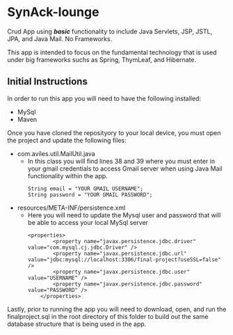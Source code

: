 # SynAck-lounge
Crud App using **_basic_** functionality to include Java Servlets, JSP, JSTL, JPA, and Java Mail. No Frameworks.

This app is intended to focus on the fundamental technology that is used under big frameworks suchs as Spring, ThymLeaf, and Hibernate. 


## Initial Instructions

In order to run this app you will need to have the following installed:
  - MySql
  - Maven

Once you have cloned the reposityory to your local device, you must open the project and update the following files:
  - com.aviles.util.MailUtil.java
    - In this class you will find lines 38 and 39 where you must enter in your gmail credentials to access Gmail server when using Java Mail functionality within the app.
        ```
        String email = "YOUR GMAIL USERNAME";
        String password = "YOUR GMAIL PASSWORD";
        ```
  - resources/META-INF/persistence.xml
    - Here you will need to update the Mysql user and password that will be able to access your local MySql server 
        ```
        <properties>
                <property name="javax.persistence.jdbc.driver" value="com.mysql.cj.jdbc.Driver" />
                <property name="javax.persistence.jdbc.url" value="jdbc:mysql://localhost:3306/final-project?useSSL=false" />
                <property name="javax.persistence.jdbc.user" value="USERNAME" />
                <property name="javax.persistence.jdbc.password" value="PASSWORD" />
            </properties>
        ```
Lastly, prior to running the app you will need to download, open, and run the finalproject.sql in the root directory of this folder to build out the same database structure that is being used in the app.
